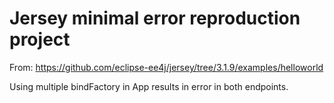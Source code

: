 Jersey minimal error reproduction project
=========================================

From: https://github.com/eclipse-ee4j/jersey/tree/3.1.9/examples/helloworld

Using multiple bindFactory in App results in error in both endpoints.
